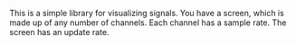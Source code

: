 This is a simple library for visualizing signals. You have a screen, which is made up of any number of channels. Each
channel has a sample rate. The screen has an update rate.